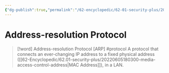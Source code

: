 ```yaml
---
{"dg-publish":true,"permalink":"/62-encyclopedic/62-01-security-plus/20220605173808-address-resolution-protocol/","dgHomeLink":true,"dgPassFrontmatter":false}
---
```



# Address-resolution Protocol

>[!word] Address-resolution Protocol [ARP] #protocol 
> A protocol that connects an ever-changing IP address to a fixed physical address ([[62-Encyclopedic/62.01-security-plus/20220605180300-media-access-control-address|MAC Address]]), in a LAN.  
